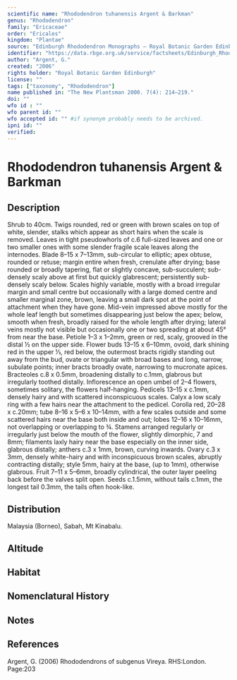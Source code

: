 ```yaml
---
scientific name: "Rhododendron tuhanensis Argent & Barkman"
genus: "Rhododendron"
family: "Ericaceae"
order: "Ericales"
kingdom: "Plantae"
source: "Edinburgh Rhododendron Monographs – Royal Botanic Garden Edinburgh"
identifier: "https://data.rbge.org.uk/service/factsheets/Edinburgh_Rhododendron_Monographs.xhtml"
author: "Argent, G."
created: "2006"
rights holder: "Royal Botanic Garden Edinburgh"
license: ""
tags: ["taxonomy", "Rhododendron"]
name published in: "The New Plantsman 2000. 7(4): 214–219."
doi: ""
wfo id : ""
wfo parent id: ""
wfo accepted id: "" #if synonym probably needs to be archived.                      
ipni id: ""
verified:
---
```


                       

# Rhododendron tuhanensis Argent & Barkman

## Description
Shrub to 40cm. Twigs rounded, red or green with brown scales on top of white, slender, stalks which appear as short hairs when the scale is removed. Leaves in tight pseudowhorls of c.6 full-sized leaves and one or two smaller ones with some slender fragile scale leaves along the internodes. Blade 8–15 x 7–13mm, sub-­circular to elliptic; apex obtuse, rounded or retuse; margin entire when fresh, crenulate after drying; base rounded or broadly tapering, flat or slightly concave, sub-succulent; sub-densely scaly above at first but quickly glabrescent; persistently sub-densely scaly below. Scales highly variable, mostly with a broad irregular margin and small centre but occasionally with a large domed centre and smaller marginal zone, brown, leaving a small dark spot at the point of attachment when they have gone. Mid-vein impressed above mostly for the whole leaf length but sometimes disappearing just below the apex; below, smooth when fresh, broadly raised for the whole length after drying; lateral veins mostly not visible but occasionally one or two spreading at about 45° from near the base. Petiole 1–3 x 1–2mm, green or red, scaly, grooved in the distal ½ on the upper side. Flower buds 13–15 x 6–10mm, ovoid, dark shining red in the upper 1⁄3, red below, the outermost bracts ri­gidly standing out away from the bud, ovate or triangular with broad bases and long, narrow, subulate points; inner bracts broadly ovate, narrowing to mucronate apices. Bracteoles c.8 x 0.5mm, broadening distally to c.1mm, glabrous but irregularly toothed distally. Inflorescence an open umbel of 2–4 flowers, sometimes solitary, the flowers half-hanging. Pedicels 13–15 x c.1mm, densely hairy and with scattered inconspicuous scales. Calyx a low scaly ring with a few hairs near the attachment to the pedicel. Corolla red, 20–28 x c.20mm; tube 8–16 x 5–6 x 10–14mm, with a few scales outside and some scattered hairs near the base both inside and out; lobes 12–16 x 10–16mm, not overlapping or overlapping to ¾. Stamens arranged regularly or irregularly just below the mouth of the flower, slightly dimorphic, 7 and 8mm; filaments laxly hairy near the base especially on the inner side, glabrous distally; anthers c.3 x 1mm, brown, curving inwards. Ovary c.3 x 3mm, densely white-hairy and with inconspicuous brown scales, abruptly contracting distally; style 5mm, hairy at the base, (up to 1mm), otherwise glabrous. Fruit 7–11 x 5–6mm, broadly cylindrical, the outer layer peeling back before the valves split open. Seeds c.1.5mm, without tails c.1mm, the longest tail 0.3mm, the tails often hook-like.

## Distribution
Malaysia (Borneo), Sabah, Mt Kinabalu.

## Altitude


## Habitat


## Nomenclatural History

                       
## Notes


## References

Argent, G. (2006) Rhododendrons of subgenus Vireya. RHS:London. Page:203
